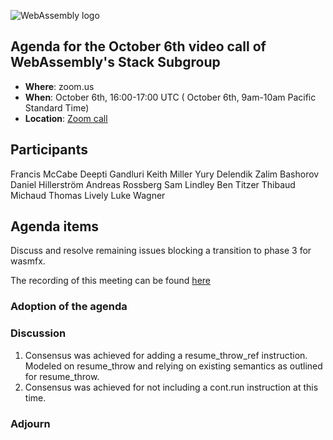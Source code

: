 ![WebAssembly logo](/images/WebAssembly.png)

## Agenda for the October 6th video call of WebAssembly's Stack Subgroup

- **Where**: zoom.us
- **When**:  October 6th, 16:00-17:00 UTC ( October 6th, 9am-10am Pacific Standard Time)
- **Location**: [Zoom call](https://zoom.us/j/91846860726?pwd=NVVNVmpvRVVFQkZTVzZ1dTFEcXgrdz09)

## Participants
Francis McCabe
Deepti Gandluri
Keith Miller
Yury Delendik
Zalim Bashorov
Daniel Hillerström
Andreas Rossberg
Sam Lindley
Ben Titzer
Thibaud Michaud
Thomas Lively
Luke Wagner



## Agenda items

Discuss and resolve remaining issues blocking a transition to phase 3 for wasmfx.

The recording of this meeting can be found [here](https://us02web.zoom.us/rec/share/zLgjYXTuAsIZI9iPJ4hbnNj5orF04RiS1HU7J1oZWhPp9s8nVYUmIG7EWoEqWC21.0SlxiBeUDZ87Iyf0)

### Adoption of the agenda

### Discussion

1. Consensus was achieved for adding a resume_throw_ref instruction. Modeled on resume_throw and relying on existing semantics as outlined for resume_throw.
1. Consensus was achieved for not including a cont.run instruction at this time.

### Adjourn

